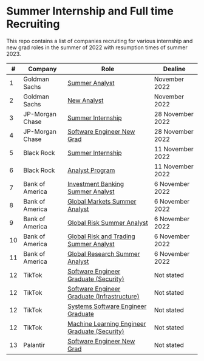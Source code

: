 # Summer Internship and Full time Recruiting
This repo contains a list of companies recruiting for various internship and new grad roles in the summer of 2022 with resumption times of summer 2023.

| # | Company | Role | Dealine |
---- | --- | --- |  --- |
1	|		Goldman Sachs	|	[Summer Analyst](https://goldmansachs.tal.net/vx/lang-en-GB/mobile-0/brand-2/xf-7fddc596a5d3/candidate/so/pm/1/pl/1/opp/2-Summer-Analyst-Summer-Associate-Internship-programs/en-GB)	| November 2022 |
2	|		Goldman Sachs	|	[New Analyst](https://goldmansachs.tal.net/vx/lang-en-GB/mobile-0/brand-2/xf-7fddc596a5d3/candidate/so/pm/1/pl/1/opp/1-New-Analyst-New-Associate-Full-time-roles/en-GB)	| November 2022 |
3 | JP-Morgan Chase | [Summer Internship](https://careers.jpmorgan.com/global/en/students/programs/software-engineer-summer) | 28 November 2022 |
4 | JP-Morgan Chase | [Software Engineer New Grad](https://jpmc.fa.oraclecloud.com/hcmUI/CandidateExperience/en/sites/CX_1001/job/210277397) | 28 November 2022
5 | Black Rock | [Summer Internship](https://blackrock.tal.net/vx/lang-en-GB/mobile-0/brand-3/user-1563447/xf-a877879afa64/wid-1/candidate/so/pm/1/pl/1/opp/6582-Summer-Internship-Program-EMEA/en-GB) | 11 November 2022 |
6 | Black Rock | [Analyst Program](https://blackrock.tal.net/vx/lang-en-GB/mobile-0/brand-3/xf-a877879afa64/wid-1/candidate/so/pm/1/pl/1/opp/6581-Analyst-Program-EMEA/en-GB) | 11 November 2022 |
7 | Bank of America | [Investment Banking Summer Analyst](https://bankcampuscareers.tal.net/vx/lang-en-GB/mobile-0/brand-4/user-1802545/xf-0b361ea63946/candidate/so/pm/1/pl/1/opp/8814-Investment-Banking-Summer-2023-Analyst-London/en-GB) | 6 November 2022 |
8 | Bank of America | [Global Markets Summer Analyst](https://bankcampuscareers.tal.net/vx/lang-en-GB/mobile-0/brand-4/user-1802545/xf-0b361ea63946/candidate/so/pm/1/pl/1/opp/8873-Global-Capital-Markets-ECM-DCM-LevFin-Summer-2023-Analyst-London/en-GB) | 6 November 2022 |
9 | Bank of America | [Global Risk Summer Analyst](https://bankcampuscareers.tal.net/vx/lang-en-GB/mobile-0/brand-4/user-1802545/xf-0b361ea63946/candidate/so/pm/1/pl/1/opp/8684-Global-Risk-Summer-2023-Analyst-London/en-GB) | 6 November 2022 |
10 | Bank of America | [Global Risk and Trading Summer Analyst](https://bankcampuscareers.tal.net/vx/lang-en-GB/mobile-0/brand-4/user-1802545/xf-0b361ea63946/candidate/so/pm/1/pl/1/opp/8681-Global-Markets-Sales-and-Trading-Summer-2023-Analyst-London/en-GB) | 6 November 2022 |
11 | Bank of America | [Global Research Summer Analyst](https://bankcampuscareers.tal.net/vx/lang-en-GB/mobile-0/brand-4/user-1802545/xf-0b361ea63946/candidate/so/pm/1/pl/1/opp/8677-Global-Research-Summer-2023-Analyst-London/en-GB) | 6 November 2022 |
12 | TikTok | [Software Engineer Graduate (Security)](https://careers.tiktok.com/position/7140277375040833806/detail) | Not stated |
12 | TikTok | [Software Engineer Graduate (Infrastructure)](https://careers.tiktok.com/position/7134696915211569444/detail) | Not stated |
12 | TikTok | [Systems Software Engineer Graduate](https://careers.tiktok.com/position/7138413107177851166/detail) | Not stated |
12 | TikTok | [Machine Learning Engineer Graduate (Security)](https://careers.tiktok.com/position/7138420543367514381/detail) | Not stated |
13 | Palantir | [Software Engineer New Grad](https://jobs.lever.co/palantir/73f6f11a-8165-4009-8dba-cc78ab9ca990) | Not stated |
